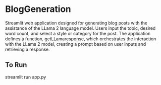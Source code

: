 # BlogGeneration

Streamlit web application designed for generating blog posts with the assistance of the LLama 2 language model. Users input the topic, desired word count, and select a style or category for the post. The application defines a function, getLLamaresponse, which orchestrates the interaction with the LLama 2 model, creating a prompt based on user inputs and retrieving a response.


## To Run
streamlit run app.py
